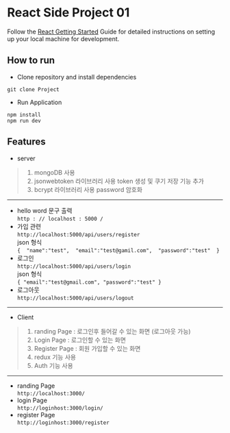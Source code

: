 # React Side Project 01
Follow the [React Getting Started](https://ko.reactjs.org/tutorial/tutorial.html) Guide for detailed instructions on setting up your local machine for development.

## How to run
* Clone repository and install dependencies
```
git clone Project
```
* Run Application
```
npm install
npm run dev
```

## Features
* server
> 1. mongoDB 사용
> 2. jsonwebtoken 라이브러리 사용 token 생성 및 쿠기 저장 기능 추가
> 3. bcrypt 라이브러리 사용 password 암호화
------------------
* hello word 문구 출력\
```http : // localhost : 5000 /``` 
* 가입 관련\
```http://localhost:5000/api/users/register``` 
\
json 형식\
``
{ 
"name":"test", 
"email":"test@gamil.com", 
"password":"test" 
}
``
* 로그인\
```http://localhost:5000/api/users/login```
\
json 형식\
``
{
    "email":"test@gmail.com",
    "password":"test"
}
``
* 로그아웃\
```http://localhost:5000/api/users/logout```
---------------------
* Client
> 1. randing Page : 로그인후 들어갈 수 있는 화면 (로그아웃 가능)
> 2. Login Page : 로그인할 수 있는 화면
> 3. Register Page : 회원 가입할 수 있는 화면
> 4. redux 기능 사용
> 5. Auth 기능 사용
--------------
* randing Page\
```http://localhost:3000/```
* login Page\
```http://loginhost:3000/login/```
* register Page\
```http://loginhost:3000/register```
